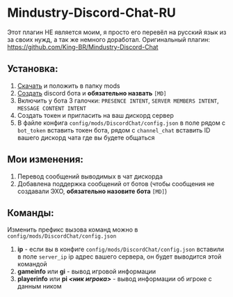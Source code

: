 # Mindustry-Discord-Chat-RU
Этот плагин НЕ является моим, я просто его перевёл на русский язык из за своих нужд, а так же немного доработал.
Оригинальный плагин: https://github.com/King-BR/Mindustry-Discord-Chat

## Установка:
1. [Скачать](https://github.com/Lolip-p/Mindustry-Discord-Chat-RU/releases) и положить в папку mods
2. [Создать](https://discord.com/developers/applications) discord бота и **обязательно назвать** `[MD]`
3. Включить у бота 3 галочки: `PRESENCE INTENT`, `SERVER MEMBERS INTENT`, `MESSAGE CONTENT INTENT`
4. Создать токен и пригласить на ваш дискорд сервер
5. В файле конфига `config/mods/DiscordChat/config.json` в поле рядом с `bot_token` вставить токен бота, рядом с `channel_chat` вставить ID вашего дискорд чата где вы будете общаться

## Мои изменения:
1. Перевод сообщений выводимых в чат дискорда
2. Добавлена поддержка сообщений от ботов (чтобы сообщения не создавали ЭХО, **обязательно назовите бота** `[MD]`)

## Команды:
Изменить префикс вызова команд можно в `config/mods/DiscordChat/config.json`
1. **ip** - если вы в конфиге `config/mods/DiscordChat/config.json` вставили в поле `server_ip` ip адрес вашего сервера, он будет выводится этой командой
2. **gameinfo** или **gi** - вывод игровой информации
3. **playerinfo** или **pi *<ник игрока>*** - вывод информации об игроке с данным ником
